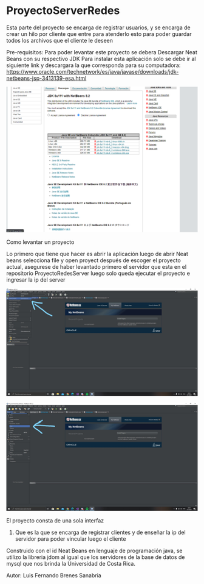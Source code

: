 # ProyectoServerRedes
Esta parte del proyecto se encarga de registrar usuarios, y se encarga de crear un hilo por cliente que entre para atenderlo esto para poder guardar todos los archivos que el 
cliente le deseen 


Pre-requisitos:
Para poder levantar este proyecto se debera Descargar Neat Beans con su respectivo JDK
Para instalar esta aplicación solo se debe ir al siguiente link y descargara la que corresponda para su computadora:
https://www.oracle.com/technetwork/es/java/javase/downloads/jdk-netbeans-jsp-3413139-esa.html


![](https://github.com/LuisBrenes1703/ProyectoRedesCliente/blob/master/DescargarNeatBeans.png)


Como levantar un proyecto

Lo primero que tiene que hacer es abrir la aplicación luego de abrir Neat beans selecciona file y open proyect después de escoger el proyecto actual, asegurese
de haber levantado primero el servidor que esta en el repositorio ProyectoRedesServer luego solo queda ejecutar el proyecto e ingresar la ip del server


![](https://github.com/LuisBrenes1703/ProyectoRedesCliente/blob/master/AbrirProyecto.jpg)

![](https://github.com/LuisBrenes1703/ProyectoRedesCliente/blob/master/CorrerProyecto.jpg)


El proyecto consta de una sola interfaz 
1. Que es la que se encarga de registrar clientes y de enseñar la ip del servidor para poder vincular luego el cliente

Construido con el id Neat Beans en lenguaje de programación java, se utilizo la libreria jdom al igual que los servidores de la base de datos de mysql que nos 
brinda la Universidad de Costa Rica.


Autor: Luis Fernando Brenes Sanabria
